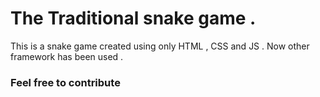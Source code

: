 # The Traditional snake game .
 
This is a snake game created using only HTML , CSS and JS . Now other framework has been used . 

### Feel free to contribute 
